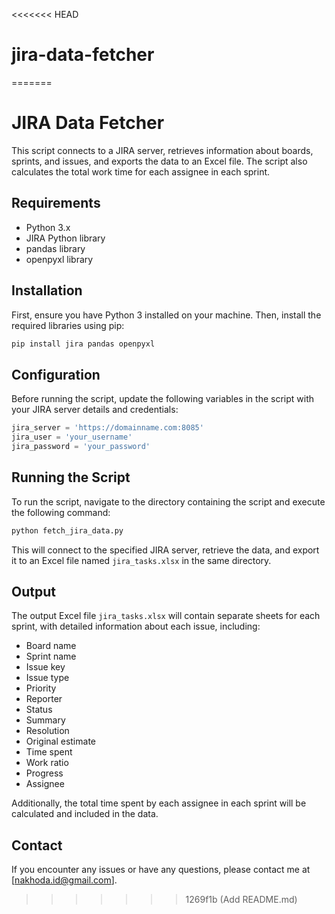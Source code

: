 <<<<<<< HEAD
# jira-data-fetcher
=======

# JIRA Data Fetcher

This script connects to a JIRA server, retrieves information about boards, sprints, and issues, and exports the data to an Excel file. The script also calculates the total work time for each assignee in each sprint.

## Requirements

- Python 3.x
- JIRA Python library
- pandas library
- openpyxl library

## Installation

First, ensure you have Python 3 installed on your machine. Then, install the required libraries using pip:

```bash
pip install jira pandas openpyxl
```

## Configuration

Before running the script, update the following variables in the script with your JIRA server details and credentials:

```python
jira_server = 'https://domainname.com:8085'
jira_user = 'your_username'
jira_password = 'your_password'
```

## Running the Script

To run the script, navigate to the directory containing the script and execute the following command:

```bash
python fetch_jira_data.py
```

This will connect to the specified JIRA server, retrieve the data, and export it to an Excel file named `jira_tasks.xlsx` in the same directory.

## Output

The output Excel file `jira_tasks.xlsx` will contain separate sheets for each sprint, with detailed information about each issue, including:

- Board name
- Sprint name
- Issue key
- Issue type
- Priority
- Reporter
- Status
- Summary
- Resolution
- Original estimate
- Time spent
- Work ratio
- Progress
- Assignee

Additionally, the total time spent by each assignee in each sprint will be calculated and included in the data.

## Contact

If you encounter any issues or have any questions, please contact me at [nakhoda.id@gmail.com].
>>>>>>> 1269f1b (Add README.md)
